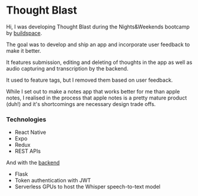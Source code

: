 # Thought Blast

Hi, I was developing Thought Blast during the Nights&Weekends bootcamp by [buildspace](https://buildspace.so/).

The goal was to develop and ship an app and incorporate user feedback to  make it better. 

It features submission, editing and deleting of thoughts in the app as well as audio capturing and transcription by the backend. 

It used to feature tags, but I removed them based on user feedback. 

While I set out to make a notes app that works better for me than apple notes, I realised in the process that apple notes is a pretty mature product (duh!) and it's shortcomings are necessary design trade offs. 

### Technologies
- React Native
- Expo
- Redux
- REST APIs

And with the [backend](https://github.com/maxmynter/ThoughblastFlaskBackend) 
- Flask
- Token authentication with JWT
- Serverless GPUs to host the Whisper speech-to-text model




